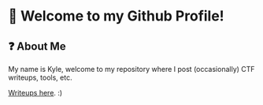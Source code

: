 # 👋 Welcome to my Github Profile!

## ❓ About Me

My name is Kyle, welcome to my repository where I post (occasionally) CTF writeups, tools, etc.

[Writeups here](https://scr1ttyy.github.io). :)
